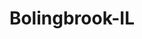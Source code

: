 ---
title: Bolingbrook-IL
slug: bolingbrook-il
f_state:
- cms/state/illinois.md
f_locations:
- cms/payday-loan/after-midnite-inc-3600.md
- cms/payday-loan/bolingbrook-currency-exchange-5375.md
- cms/payday-loan/fast-cash-advance-17676.md
- cms/payday-loan/payday-loan-store-of-illinois-23997.md
updated-on: '2024-05-30T13:41:28.615Z'
created-on: '2024-05-30T13:41:28.615Z'
published-on: '2024-05-30T13:54:32.469Z'
f_city: Bolingbrook
layout: '[city].html'
tags: city
---